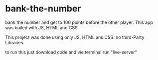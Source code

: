# bank-the-number
bank the number and get to 100 points before the other player.
This app was builed with JS, HTML and CSS

This project was done using only JS, HTML ans CSS. no third-Party Libraries.

to run this just download code and vie terminal run "live-server"
